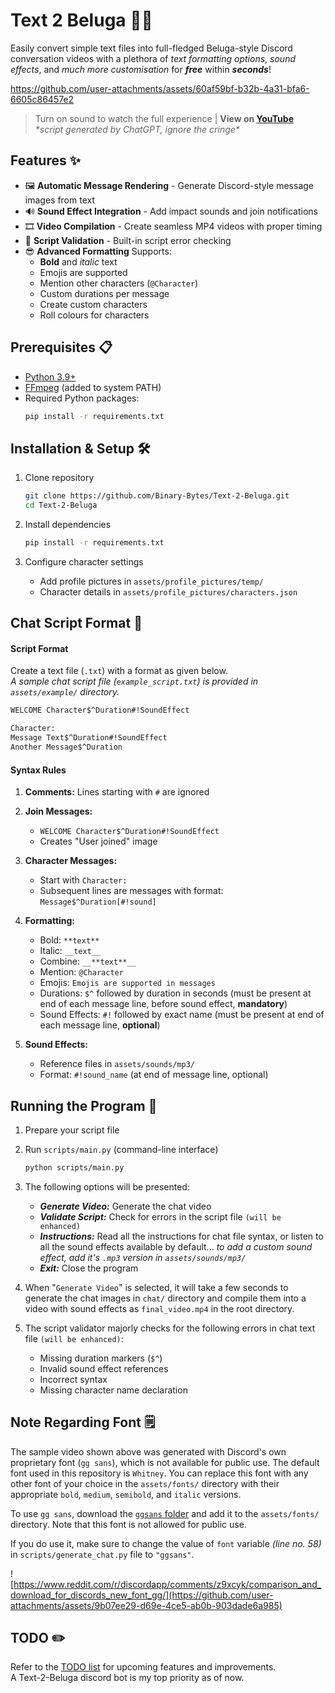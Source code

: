 # Text 2 Beluga 🎥💬

Easily convert simple text files into full-fledged Beluga-style Discord conversation videos with a plethora of _text formatting options_, _sound effects_, and _much more customisation_ for ***free*** within ***seconds***!

https://github.com/user-attachments/assets/60af59bf-b32b-4a31-bfa6-6605c86457e2
> Turn on sound to watch the full experience  |  **View on [YouTube](https://www.youtube.com/watch?v=QD5cZ_ZrM9g)**\
> _\*script generated by ChatGPT, ignore the cringe\*_

## Features ✨

- 🖼️ **Automatic Message Rendering** - Generate Discord-style message images from text
- 🔊 **Sound Effect Integration** - Add impact sounds and join notifications
- 🎞️ **Video Compilation** - Create seamless MP4 videos with proper timing
- 📝 **Script Validation** - Built-in script error checking
- 😎 **Advanced Formatting** Supports:
    - **Bold** and *italic* text
    - Emojis are supported
    - Mention other characters (`@Character`)
    - Custom durations per message
    - Create custom characters
    - Roll colours for characters

## Prerequisites 📋

- [Python 3.9+](https://www.python.org/downloads/)
- [FFmpeg](https://ffmpeg.org/download.html) (added to system PATH)
- Required Python packages:
    ```bash
    pip install -r requirements.txt
    ```

## Installation & Setup 🛠

1. Clone repository
    ```bash
    git clone https://github.com/Binary-Bytes/Text-2-Beluga.git
    cd Text-2-Beluga
    ```

2. Install dependencies
    ```bash
    pip install -r requirements.txt
    ```

3. Configure character settings 
    - Add profile pictures in `assets/profile_pictures/temp/`
    - Character details in `assets/profile_pictures/characters.json`

## Chat Script Format 📜

#### Script Format

Create a text file (`.txt`) with a format as given below.\
_A sample chat script file (`example_script.txt`) is provided in `assets/example/` directory._

```txt
WELCOME Character$^Duration#!SoundEffect

Character:
Message Text$^Duration#!SoundEffect
Another Message$^Duration
```

#### Syntax Rules

1. **Comments:** Lines starting with `#` are ignored

2. **Join Messages:**
    - `WELCOME Character$^Duration#!SoundEffect`
    - Creates "User joined" image

3. **Character Messages:**
    - Start with `Character:`
    - Subsequent lines are messages with format:
    `Message$^Duration[#!sound]`

4. **Formatting:**
    - Bold: `**text**`
    - Italic: `__text__`
    - Combine: `__**text**__`
    - Mention: `@Character`
    - Emojis: `Emojis are supported in messages`
    - Durations: `$^` followed by duration in seconds (must be present at end of each message line, before sound effect, **mandatory**)
    - Sound Effects: `#!` followed by exact name (must be present at end of each message line, **optional**)

5. **Sound Effects:**
    - Reference files in `assets/sounds/mp3/`
    - Format: `#!sound_name` (at end of message line, optional)

## Running the Program 🚀

1. Prepare your script file

2. Run `scripts/main.py` (command-line interface)
    ```bash
    python scripts/main.py
    ```

3. The following options will be presented:
    - ***Generate Video:*** Generate the chat video
    - ***Validate Script:*** Check for errors in the script file `(will be enhanced)`
    - ***Instructions:*** Read all the instructions for chat file syntax, or listen to all the sound effects available by default... _to add a custom sound effect, add it's `.mp3` version in `assets/sounds/mp3/`_
    - ***Exit:*** Close the program

4. When "`Generate Video`" is selected, it will take a few seconds to generate the chat images in `chat/` directory and compile them into a video with sound effects as `final_video.mp4` in the root directory.

5. The script validator majorly checks for the following errors in chat text file `(will be enhanced)`:
    - Missing duration markers (`$^`)
    - Invalid sound effect references
    - Incorrect syntax
    - Missing character name declaration

## Note Regarding Font 🗒️

The sample video shown above was generated with Discord's own proprietary font (`gg sans`), which is not available for public use. The default font used in this repository is `Whitney`. You can replace this font with any other font of your choice in the `assets/fonts/` directory with their appropriate `bold`, `medium`, `semibold`, and `italic` versions.

To use `gg sans`, download the [`ggsans` folder](https://drive.google.com/drive/folders/1Zm8c2o-bStC7nsAGMXALdMVuCkU1hQFY?usp=drive_link) and add it to the `assets/fonts/` directory. Note that this font is not allowed for public use.

If you do use it, make sure to change the value of `font` variable _(line no. 58)_ in `scripts/generate_chat.py` file to `"ggsans"`.

![https://www.reddit.com/r/discordapp/comments/z9xcyk/comparison_and_download_for_discords_new_font_gg/](https://github.com/user-attachments/assets/9b07ee29-d69e-4ce5-ab0b-903dade6a985)

## TODO ✏️

Refer to the [TODO list](NOTES.md) for upcoming features and improvements.\
A Text-2-Beluga discord bot is my top priority as of now.